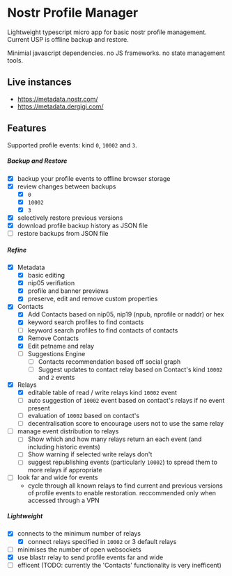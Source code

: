 # Nostr Profile Manager

Lightweight typescript micro app for basic nostr profile management. Current USP is offline backup and restore.

Minimial javascript dependencies. no JS frameworks. no state management tools.

## Live instances

- https://metadata.nostr.com/
- https://metadata.dergigi.com/

## Features

Supported profile events: kind `0`, `10002` and `3`.

##### Backup and Restore

- [x] backup your profile events to offline browser storage
- [x] review changes between backups
  - [x] `0`
  - [x] `10002`
  - [x] `3`
- [x] selectively restore previous versions
- [x] download profile backup history as JSON file
- [ ] restore backups from JSON file

##### Refine

- [x] Metadata
  - [x] basic editing
  - [x] nip05 verifiation
  - [x] profile and banner previews
  - [x] preserve, edit and remove custom properties

- [x] Contacts
  - [x] Add Contacts based on nip05, nip19 (npub, nprofile or naddr) or hex
  - [x] keyword search profiles to find contacts
  - [ ] keyword search profiles to find contacts of contacts
  - [x] Remove Contacts
  - [x] Edit petname and relay
  - [ ] Suggestions Engine
    - [ ] Contacts recommendation based off social graph
    - [ ] Suggest updates to contact relay based on Contact's kind `10002` and `2` events

- [x] Relays
  - [x] editable table of read / write relays kind `10002` event
  - [ ] auto suggestion of `10002` event based on contact's relays if no event present
  - [ ] evaluation of `10002` based on contact's
  - [ ] decentralisation score to encourage users not to use the same relay

- [ ] manage event distribution to relays
  - [ ] Show which and how many relays return an each event (and including historic events)
  - [ ] Show warning if selected write relays don't
  - [ ] suggest republishing events (particularly `10002`) to spread them to more relays if appropriate

- [ ] look far and wide for events
    - cycle through all known relays to find current and previous versions of profile events to enable restoration. reccommended only when accessed through a VPN
##### Lightweight
- [x] connects to the minimum number of relays
  - [x] connect relays specified in `10002` or 3 default relays
- [ ] minimises the number of open  websockets
- [x] use blastr relay to send profile events far and wide
- [ ] efficent (TODO: currently the 'Contacts' functionality is very inefficent)
